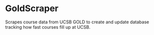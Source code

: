 # GoldScraper
Scrapes course data from UCSB GOLD to create and update database tracking how fast courses fill up at UCSB.

